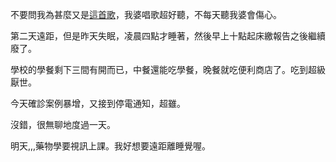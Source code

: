 不要問我為甚麼又是[這首歌](https://youtu.be/pyMOOyEWrMg)，我婆唱歌超好聽，不每天聽我婆會傷心。

第二天遠距，但是昨天失眠，凌晨四點才睡著，然後早上十點起床繳報告之後繼續廢了。

學校的學餐剩下三間有開而已，中餐還能吃學餐，晚餐就吃便利商店了。吃到超級厭世。

今天確診案例暴增，又接到停電通知，超雖。

沒錯，很無聊地度過一天。

明天,,,藥物學要視訊上課。我好想要遠距離睡覺喔。
<!-- ##{"timestamp":1621255140}## -->